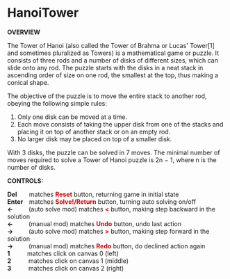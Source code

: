 # HanoiTower

<b>OVERVIEW</b>

The Tower of Hanoi (also called the Tower of Brahma or Lucas' Tower[1] and sometimes pluralized as Towers) 
is a mathematical game or puzzle. It consists of three rods and a number of disks of different sizes, which can slide onto any rod. 
The puzzle starts with the disks in a neat stack in ascending order of size on one rod, the smallest at the top,
thus making a conical shape.

The objective of the puzzle is to move the entire stack to another rod, obeying the following simple rules:

1. Only one disk can be moved at a time.
2. Each move consists of taking the upper disk from one of the stacks and placing it on top of another stack or on an empty rod.
3. No larger disk may be placed on top of a smaller disk.

With 3 disks, the puzzle can be solved in 7 moves. The minimal number of moves required to solve a Tower of Hanoi puzzle is 2n − 1, 
where n is the number of disks.

<b>CONTROLS:</b>

<b>Del</b>&emsp;&emsp;matches <b style="color:#CC0000;">Reset</b> button, returning game in initial state<br/>
<b>Enter</b>&emsp;matches <b style="color:#CC0000;">Solve!/Return</b> button, turning auto solving on/off<br/>
<b>←</b>&emsp;&emsp;&nbsp; (auto solve mod) matches <b style="color:#CC0000;"><</b> button, making step backward in the solution<br/>
<b>←</b>&emsp;&emsp;&nbsp; (manual mod) matches <b style="color:#CC0000;">Undo</b> button, undo last action<br/>
<b>→</b>&emsp;&emsp;&nbsp; (auto solve mod) matches <b style="color:#CC0000;">></b> button, making step forward in the solution<br/>
<b>→</b>&emsp;&emsp;&nbsp; (manual mod) matches <b style="color:#CC0000;">Redo</b> button, do declined action again<br/>
<b>1</b>&emsp;&emsp;&nbsp;&nbsp; matches click on canvas 0 (left)<br/>
<b>2</b>&emsp;&emsp;&nbsp;&nbsp; matches click on canvas 1 (middle)<br/>
<b>3</b>&emsp;&emsp;&nbsp;&nbsp; matches click on canvas 2 (right)<br/>
